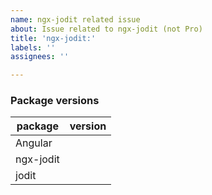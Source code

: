 ```yaml
---
name: ngx-jodit related issue
about: Issue related to ngx-jodit (not Pro)
title: 'ngx-jodit:'
labels: ''
assignees: ''

---
```


<!-- Describe the issue as detailed as possible, in a way I can reproduce it easily. The better the description the faster the solution.

Did you check if the issue exists on the Jodit Demo page?
https://xdsoft.net/jodit/

If the issue exists on the Demo page, it's an issue related with jodit package itself. Open an issue on its repository:
https://github.com/xdan/jodit

This text is a hidden comment. You can remove it or you can write your description above or under this comment.
-->

### Package versions

| package          | version |
|---------------|---------|
| Angular           |                |
| ngx-jodit        |                 |
| jodit                |                 |
